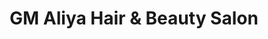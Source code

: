 ---
title: "GM Aliya Hair & Beauty Salon"
url: /karachi/gm-aliya-hair-und-beauty-salon/
shop: Friseur
---